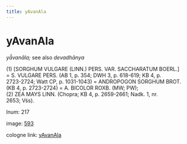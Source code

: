 ```yaml
---
title: yAvanAla
---
```


# yAvanAla

<i>yā̆vanāla;</i>  see also <i>devadhānya</i> <div n="P" />(1) [<bot>SORGHUM VULGARE (LINN.) PERS. VAR. SACCHARATUM BOERL.</bot>] <div n="lb" />= <bot>S. VULGARE PERS.</bot> (AB 1, p. 354; DWH 3, p. 618-619; KB 4, p. <div n="lb" />2723-2724; Watt CP, p. 1031-1043) = <bot>ANDROPOGON SORGHUM BROT.</bot> <div n="lb" />(KB 4, p. 2723-2724) = <bot>A. BICOLOR ROXB.</bot> (MW; PW); <div n="P" />(2) <bot>ZEA MAYS LINN.</bot> (Chopra; KB 4, p. 2659-2661; Nadk. 1, nr. <div n="lb" />2653; Vśs).

lnum: 217

image: [593](https://www.sanskrit-lexicon.uni-koeln.de/scans/csl-apidev/servepdf.php?dict=snp&page=593)

cologne link: [yAvanAla](https://sanskrit-lexicon.uni-koeln.de/scans/csl-apidev/getword.php?dict=snp&key=yAvanAla)

